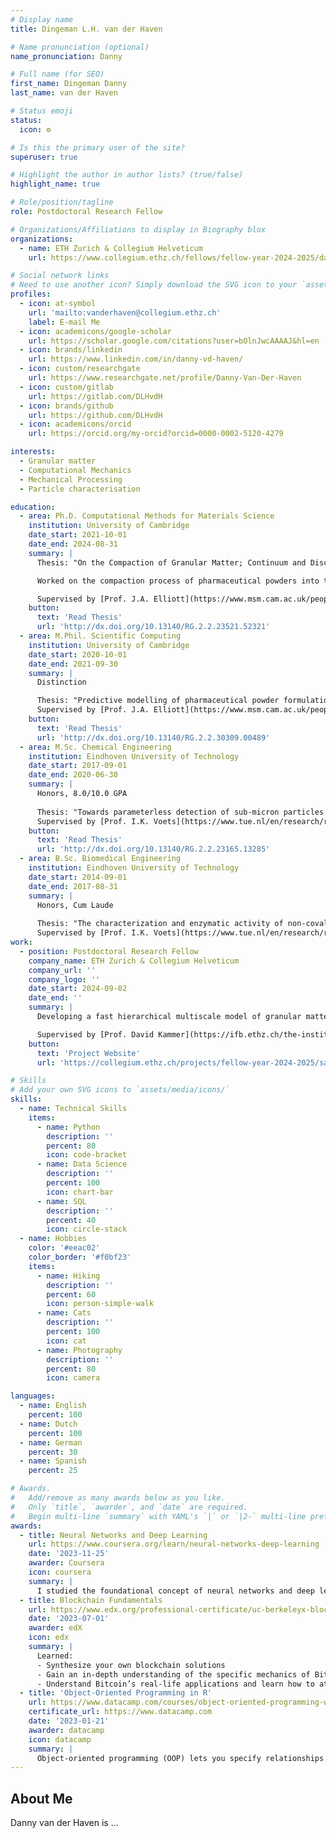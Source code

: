 ```yaml
---
# Display name
title: Dingeman L.H. van der Haven

# Name pronunciation (optional)
name_pronunciation: Danny

# Full name (for SEO)
first_name: Dingeman Danny
last_name: van der Haven

# Status emoji
status:
  icon: ⚙️

# Is this the primary user of the site?
superuser: true

# Highlight the author in author lists? (true/false)
highlight_name: true

# Role/position/tagline
role: Postdoctoral Research Fellow

# Organizations/Affiliations to display in Biography blox
organizations:
  - name: ETH Zurich & Collegium Helveticum 
    url: https://www.collegium.ethz.ch/fellows/fellow-year-2024-2025/danny-van-der-haven

# Social network links
# Need to use another icon? Simply download the SVG icon to your `assets/media/icons/` folder.
profiles:
  - icon: at-symbol
    url: 'mailto:vanderhaven@collegium.ethz.ch'
    label: E-mail Me
  - icon: academicons/google-scholar
    url: https://scholar.google.com/citations?user=bOlnJwcAAAAJ&hl=en
  - icon: brands/linkedin
    url: https://www.linkedin.com/in/danny-vd-haven/
  - icon: custom/researchgate
    url: https://www.researchgate.net/profile/Danny-Van-Der-Haven
  - icon: custom/gitlab
    url: https://gitlab.com/DLHvdH
  - icon: brands/github
    url: https://github.com/DLHvdH
  - icon: academicons/orcid
    url: https://orcid.org/my-orcid?orcid=0000-0002-5120-4279

interests:
  - Granular matter
  - Computational Mechanics
  - Mechanical Processing
  - Particle characterisation

education:
  - area: Ph.D. Computational Methods for Materials Science
    institution: University of Cambridge
    date_start: 2021-10-01
    date_end: 2024-08-31
    summary: |
      Thesis: "On the Compaction of Granular Matter; Continuum and Discrete Numerical Modelling"

      Worked on the compaction process of pharmaceutical powders into tablets. My thesis describes the numerical methods developed, particularly with a focus on powder mixture behaviour and particle shape. I also experimentally studied tablet-tooling friction during ejection.

      Supervised by [Prof. J.A. Elliott](https://www.msm.cam.ac.uk/people/elliott), in close collaboration with Novo Nordisk, [Dr. Ioannis Fragkopoulos](https://www.linkedin.com/in/ioannisfragkopoulos?originalSubdomain=dk).
    button:
      text: 'Read Thesis'
      url: 'http://dx.doi.org/10.13140/RG.2.2.23521.52321'
  - area: M.Phil. Scientific Computing
    institution: University of Cambridge
    date_start: 2020-10-01
    date_end: 2021-09-30
    summary: |
      Distinction

      Thesis: "Predictive modelling of pharmaceutical powder formulations: finite element simulations of the compaction of elastic/plastic binary mixtures"
      Supervised by [Prof. J.A. Elliott](https://www.msm.cam.ac.uk/people/elliott), in close collaboration with Novo Nordisk, [Dr. Ioannis Fragkopoulos](https://www.linkedin.com/in/ioannisfragkopoulos?originalSubdomain=dk).
    button:
      text: 'Read Thesis'
      url: 'http://dx.doi.org/10.13140/RG.2.2.30309.00489'
  - area: M.Sc. Chemical Engineering
    institution: Eindhoven University of Technology
    date_start: 2017-09-01
    date_end: 2020-06-30
    summary: |
      Honors, 8.0/10.0 GPA
      
      Thesis: "Towards parameterless detection of sub-micron particles and soft interfaces; an iPAINT analysis method"
      Supervised by [Prof. I.K. Voets](https://www.tue.nl/en/research/researchers/ilja-voets).
    button:
      text: 'Read Thesis'
      url: 'http://dx.doi.org/10.13140/RG.2.2.23165.13285'
  - area: B.Sc. Biomedical Engineering
    institution: Eindhoven University of Technology
    date_start: 2014-09-01
    date_end: 2017-08-31
    summary: |
      Honors, Cum Laude
      
      Thesis: "The characterization and enzymatic activity of non-covalently bound protein-polymer hybrids"
      Supervised by [Prof. I.K. Voets](https://www.tue.nl/en/research/researchers/ilja-voets).
work:
  - position: Postdoctoral Research Fellow
    company_name: ETH Zurich & Collegium Helveticum
    company_url: ''
    company_logo: ''
    date_start: 2024-09-02
    date_end: ''
    summary: |
      Developing a fast hierarchical multiscale model of granular matter to improve predictions of e.g. sand. I use the discrete element method (DEM) to derive the constituitive behaviour while the finite element method (FEM) provides the boundary conditions. Advanced statistical methods are then used to reduce the number of required DEM simulations.

      Supervised by [Prof. David Kammer](https://ifb.ethz.ch/the-institute/people/person-detail.MjUwODc1.TGlzdC8xMDYwLC0xNTk5MjE4NDY3.html).
    button:
      text: 'Project Website'
      url: 'https://collegium.ethz.ch/projects/fellow-year-2024-2025/saving-sand'

# Skills
# Add your own SVG icons to `assets/media/icons/`
skills:
  - name: Technical Skills
    items:
      - name: Python
        description: ''
        percent: 80
        icon: code-bracket
      - name: Data Science
        description: ''
        percent: 100
        icon: chart-bar
      - name: SQL
        description: ''
        percent: 40
        icon: circle-stack
  - name: Hobbies
    color: '#eeac02'
    color_border: '#f0bf23'
    items:
      - name: Hiking
        description: ''
        percent: 60
        icon: person-simple-walk
      - name: Cats
        description: ''
        percent: 100
        icon: cat
      - name: Photography
        description: ''
        percent: 80
        icon: camera

languages:
  - name: English
    percent: 100
  - name: Dutch
    percent: 100
  - name: German
    percent: 30
  - name: Spanish
    percent: 25

# Awards.
#   Add/remove as many awards below as you like.
#   Only `title`, `awarder`, and `date` are required.
#   Begin multi-line `summary` with YAML's `|` or `|2-` multi-line prefix and indent 2 spaces below.
awards:
  - title: Neural Networks and Deep Learning
    url: https://www.coursera.org/learn/neural-networks-deep-learning
    date: '2023-11-25'
    awarder: Coursera
    icon: coursera
    summary: |
      I studied the foundational concept of neural networks and deep learning. By the end, I was familiar with the significant technological trends driving the rise of deep learning; build, train, and apply fully connected deep neural networks; implement efficient (vectorized) neural networks; identify key parameters in a neural network’s architecture; and apply deep learning to your own applications.
  - title: Blockchain Fundamentals
    url: https://www.edx.org/professional-certificate/uc-berkeleyx-blockchain-fundamentals
    date: '2023-07-01'
    awarder: edX
    icon: edx
    summary: |
      Learned:
      - Synthesize your own blockchain solutions
      - Gain an in-depth understanding of the specific mechanics of Bitcoin
      - Understand Bitcoin’s real-life applications and learn how to attack and destroy Bitcoin, Ethereum, smart contracts and Dapps, and alternatives to Bitcoin’s Proof-of-Work consensus algorithm
  - title: 'Object-Oriented Programming in R'
    url: https://www.datacamp.com/courses/object-oriented-programming-with-s3-and-r6-in-r
    certificate_url: https://www.datacamp.com
    date: '2023-01-21'
    awarder: datacamp
    icon: datacamp
    summary: |
      Object-oriented programming (OOP) lets you specify relationships between functions and the objects that they can act on, helping you manage complexity in your code. This is an intermediate level course, providing an introduction to OOP, using the S3 and R6 systems. S3 is a great day-to-day R programming tool that simplifies some of the functions that you write. R6 is especially useful for industry-specific analyses, working with web APIs, and building GUIs.
---
```


## About Me

Danny van der Haven is ...
